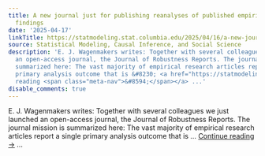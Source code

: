 ```yaml
---
title: A new journal just for publishing reanalyses of published empirical research
  findings
date: '2025-04-17'
linkTitle: https://statmodeling.stat.columbia.edu/2025/04/16/a-new-journal-just-for-publishing-reanalyses-of-published-empirical-research-findings/
source: Statistical Modeling, Causal Inference, and Social Science
description: 'E. J. Wagenmakers writes: Together with several colleagues we just launched
  an open-access journal, the Journal of Robustness Reports. The journal mission is
  summarized here: The vast majority of empirical research articles report a single
  primary analysis outcome that is &#8230; <a href="https://statmodeling.stat.columbia.edu/2025/04/16/a-new-journal-just-for-publishing-reanalyses-of-published-empirical-research-findings/">Continue
  reading <span class="meta-nav">&#8594;</span></a> ...'
disable_comments: true
---
```

E. J. Wagenmakers writes: Together with several colleagues we just launched an open-access journal, the Journal of Robustness Reports. The journal mission is summarized here: The vast majority of empirical research articles report a single primary analysis outcome that is &#8230; <a href="https://statmodeling.stat.columbia.edu/2025/04/16/a-new-journal-just-for-publishing-reanalyses-of-published-empirical-research-findings/">Continue reading <span class="meta-nav">&#8594;</span></a> ...